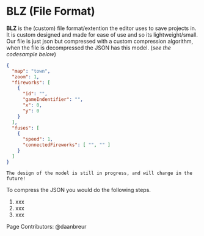 # BLZ (File Format)

**BLZ** is the (custom) file format/extention the editor uses to save projects in. It is custom designed and made for ease of use and so its lightweight/small.
Our file is just json but compressed with a custom compression algorithm, when the file is decompressed the JSON has this model. (*see the codesample below*)

```json
{
  "map": "town",
  "zoom": 1,
  "fireworks": [
    {
      "id": "",
      "gameIndentifier": "",
      "x": 0,
      "y": 0
    }
  ],
  "fuses": [
    {
      "speed": 1,
      "connectedFireworks": [ "", "" ]
    }
  ]
}
```

```note
The design of the model is still in progress, and will change in the future!
```

To compress the JSON you would do the following steps.

1. xxx
2. xxx
3. xxx


Page Contributors: @daanbreur